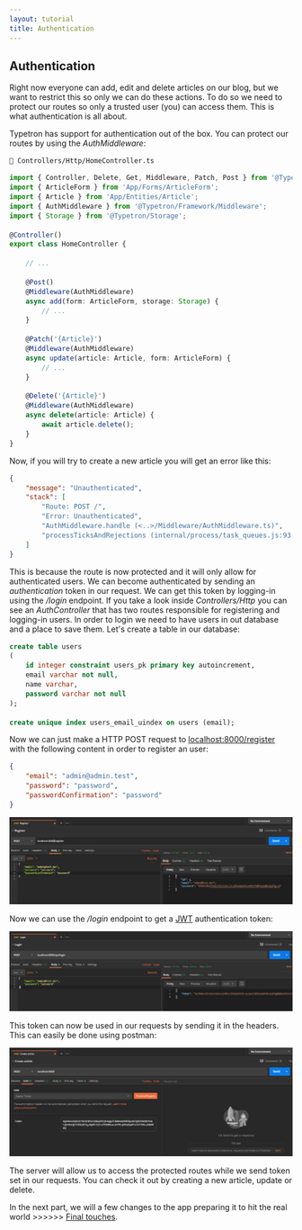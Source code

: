 ```yaml
---
layout: tutorial
title: Authentication
---
```


## Authentication

Right now everyone can add, edit and delete articles on our blog, but we want to restrict this
so only we can do these actions. To do so we need to protect our routes so only a trusted user
(you) can access them. This is what authentication is all about.

Typetron has support for authentication out of the box. You can protect our routes by using
the _AuthMiddleware_: 

```file-path
📁 Controllers/Http/HomeController.ts
```
```ts
import { Controller, Delete, Get, Middleware, Patch, Post } from '@Typetron/Router';
import { ArticleForm } from 'App/Forms/ArticleForm';
import { Article } from 'App/Entities/Article';
import { AuthMiddleware } from '@Typetron/Framework/Middleware';
import { Storage } from '@Typetron/Storage';

@Controller()
export class HomeController {

    // ...

    @Post()
    @Middleware(AuthMiddleware)
    async add(form: ArticleForm, storage: Storage) {
        // ...
    }

    @Patch('{Article}')
    @Middleware(AuthMiddleware)
    async update(article: Article, form: ArticleForm) {
        // ...
    }

    @Delete('{Article}')
    @Middleware(AuthMiddleware)
    async delete(article: Article) {
        await article.delete();
    }
}
```
Now, if you will try to create a new article you will get an error like this:

```json
{
    "message": "Unauthenticated",
    "stack": [
        "Route: POST /",
        "Error: Unauthenticated",
        "AuthMiddleware.handle (<..>/Middleware/AuthMiddleware.ts)",
        "processTicksAndRejections (internal/process/task_queues.js:93:5)"
    ]
}
```

This is because the route is now protected and it will only allow for authenticated users. 
We can become authenticated by sending an _authentication_ token in our request. We can get 
this token by logging-in using the _/login_ endpoint. If you take a look inside _Controllers/Http_
you can see an _AuthController_ that has two routes responsible for registering and logging-in
users. In order to login we need to have users in out database and a place to save them. 
Let's create a table in our database:



```sql
create table users
(
	id integer constraint users_pk primary key autoincrement,
	email varchar not null,
	name varchar,
	password varchar not null
);

create unique index users_email_uindex on users (email);
```

Now we can just make a HTTP POST request to [localhost:8000/register](http://localhost:8000/register)
with the following content in order to register an user:
```json
{
	"email": "admin@admin.test",
	"password": "password",
	"passwordConfirmation": "password"
}
```
 
<p align="center" class="window">
  <img src="/images/tutorials/blog/register.jpg" />
</p>

Now we can use the _/login_ endpoint to get a [JWT](https://en.wikipedia.org/wiki/JSON_Web_Token)
authentication token:

<p align="center" class="window">
  <img src="/images/tutorials/blog/login.jpg" />
</p>

This token can now be used in our requests by sending it in the headers. This can easily be
done using postman:

<p align="center" class="window">
  <img src="/images/tutorials/blog/article-with-auth.jpg" />
</p>

The server will allow us to access the protected routes while we send token set in our requests. You can check it 
out by creating a new article, update or delete.

In the next part, we will a few changes to the app preparing it to hit the real world >>>>>> [Final touches](final-touches).
